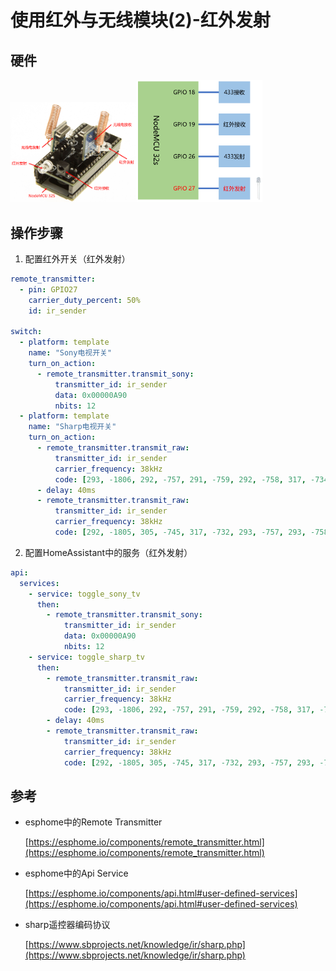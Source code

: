 # 使用红外与无线模块(2)-红外发射

## 硬件

<img src="images/product.png" width="40%"><img src="images/logic_ir_transmitter.png" width="40%">

## 操作步骤
1. 配置红外开关（红外发射）

  ```yaml
  remote_transmitter:
    - pin: GPIO27
      carrier_duty_percent: 50%
      id: ir_sender

  switch:
    - platform: template
      name: "Sony电视开关"
      turn_on_action:
        - remote_transmitter.transmit_sony:
            transmitter_id: ir_sender
            data: 0x00000A90
            nbits: 12
    - platform: template
      name: "Sharp电视开关"
      turn_on_action:
        - remote_transmitter.transmit_raw:
            transmitter_id: ir_sender
            carrier_frequency: 38kHz
            code: [293, -1806, 292, -757, 291, -759, 292, -758, 317, -734, 292, -758, 291, -1686, 414, -1750, 373, -732, 293, -1706, 392, -757, 293, -757, 293, -757, 294, -1727, 373, -757, 292]
        - delay: 40ms
        - remote_transmitter.transmit_raw:
            transmitter_id: ir_sender
            carrier_frequency: 38kHz
            code: [292, -1805, 305, -745, 317, -732, 293, -757, 293, -758, 293, -1805, 295, -756, 294, -755, 316, -1782, 294, -756, 294, -1807, 291, -1807, 292, -1807, 319, -730, 293, -1806, 318]
  ```

2. 配置HomeAssistant中的服务（红外发射）

  ```yaml
  api:
    services:
      - service: toggle_sony_tv
        then:
          - remote_transmitter.transmit_sony:
              transmitter_id: ir_sender
              data: 0x00000A90
              nbits: 12
      - service: toggle_sharp_tv
        then:
          - remote_transmitter.transmit_raw:
              transmitter_id: ir_sender
              carrier_frequency: 38kHz
              code: [293, -1806, 292, -757, 291, -759, 292, -758, 317, -734, 292, -758, 291, -1686, 414, -1750, 373, -732, 293, -1706, 392, -757, 293, -757, 293, -757, 294, -1727, 373, -757, 292]
          - delay: 40ms
          - remote_transmitter.transmit_raw:
              transmitter_id: ir_sender
              carrier_frequency: 38kHz
              code: [292, -1805, 305, -745, 317, -732, 293, -757, 293, -758, 293, -1805, 295, -756, 294, -755, 316, -1782, 294, -756, 294, -1807, 291, -1807, 292, -1807, 319, -730, 293, -1806, 318]
  ```

## 参考

- esphome中的Remote Transmitter

  [https://esphome.io/components/remote_transmitter.html](https://esphome.io/components/remote_transmitter.html)

- esphome中的Api Service

  [https://esphome.io/components/api.html#user-defined-services](https://esphome.io/components/api.html#user-defined-services)

- sharp遥控器编码协议

  [https://www.sbprojects.net/knowledge/ir/sharp.php](https://www.sbprojects.net/knowledge/ir/sharp.php)
